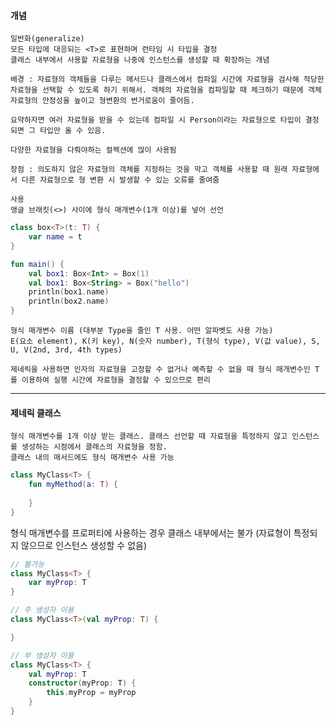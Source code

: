 #### 개념
	일반화(generalize)
	모든 타입에 대응되는 <T>로 표현하며 런타임 시 타입을 결정
	클래스 내부에서 사용할 자료형을 나중에 인스턴스를 생성할 때 확장하는 개념
	
	배경 : 자료형의 객체들을 다루는 메서드나 클래스에서 컴파일 시간에 자료형을 검사해 적당한 자료형을 선택할 수 있도록 하기 위해서. 객체의 자료형을 컴파일할 때 체크하기 때문에 객체 자료형의 안정성을 높이고 형변환의 번거로움이 줄어듬.
	
	요약하자면 여러 자료형을 받을 수 있는데 컴파일 시 Person이라는 자료형으로 타입이 결정되면 그 타입만 올 수 있음.

	다양한 자료형을 다뤄야하는 컬렉션에 많이 사용됨

	장점 : 의도하지 않은 자료형의 객체를 지정하는 것을 막고 객체를 사용할 때 원래 자료형에서 다른 자료형으로 형 변환 시 발생할 수 있는 오류를 줄여줌

	사용
	앵글 브래킷(<>) 사이에 형식 매개변수(1개 이상)를 넣어 선언

```kotlin
class box<T>(t: T) {
	var name = t
}

fun main() {
	val box1: Box<Int> = Box(1)
	val box1: Box<String> = Box("hello")
	println(box1.name)
	println(box2.name)
}
```

	형식 매개변수 이름 (대부분 Type을 줄인 T 사용. 어떤 알파벳도 사용 가능)
	E(요소 element), K(키 key), N(숫자 number), T(형식 type), V(값 value), S, U, V(2nd, 3rd, 4th types)

	제네릭을 사용하면 인자의 자료형을 고정할 수 없거나 예측할 수 없을 때 형식 매개변수인 T를 이용하여 실행 시간에 자료형을 결정할 수 있으므로 편리

- - -

#### 제네릭 클래스
	형식 매개변수를 1개 이상 받는 클래스. 클래스 선언할 때 자료형을 특정하지 않고 인스턴스를 생성하는 시점에서 클래스의 자료형을 정함.
	클래스 내의 매서드에도 형식 매개변수 사용 가능

```kotlin
class MyClass<T> {
	fun myMethod(a: T) {
		
	}
}
```

형식 매개변수를 프로퍼티에 사용하는 경우 클래스 내부에서는 불가 
(자료형이 특정되지 않으므로 인스턴스 생성할 수 없음)

```kotlin
// 불가능
class MyClass<T> {
	var myProp: T
}

// 주 생성자 이용
class MyClass<T>(val myProp: T) {

}

// 부 생성자 이용
class MyClass<T> {
	val myProp: T
	constructor(myProp: T) {
		this.myProp = myProp
	}
}

```
